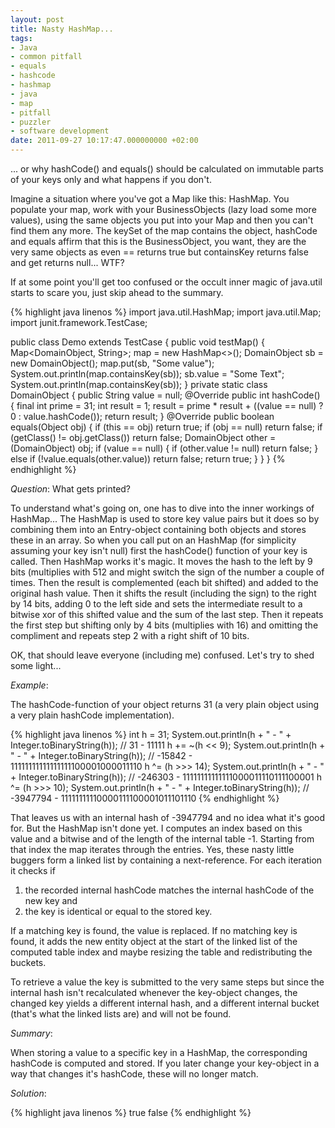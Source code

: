 ```yaml
---
layout: post
title: Nasty HashMap...
tags:
- Java
- common pitfall
- equals
- hashcode
- hashmap
- java
- map
- pitfall
- puzzler
- software development
date: 2011-09-27 10:17:47.000000000 +02:00
---
```

... or why hashCode() and equals() should be calculated on immutable parts of your keys only and what happens if you don't.


Imagine a situation where you've got a Map like this: HashMap. You populate your map, work with your BusinessObjects (lazy load some more values), using the same objects you put into your Map and then you can't find them any more. The keySet of the map contains the object, hashCode and equals affirm that this is the BusinessObject, you want, they are the very same objects as even == returns true but containsKey returns false and get returns null... WTF?

If at some point you'll get too confused or the occult inner magic of java.util starts to scare you, just skip ahead to the summary.

{% highlight java linenos %} 
import java.util.HashMap;
import java.util.Map;
import junit.framework.TestCase;

public class Demo extends TestCase {
    public void testMap() {
        Map<DomainObject, String>; map = new HashMap<>();
        DomainObject sb = new DomainObject();
        map.put(sb, "Some value");
        System.out.println(map.containsKey(sb));
        sb.value = "Some Text";
        System.out.println(map.containsKey(sb));
    }
    private static class DomainObject {
        public String value = null;
        @Override
        public int hashCode() {
            final int prime = 31;
            int result = 1;
            result = prime * result + ((value == null) ? 0 : value.hashCode());
            return result;
        }
        @Override
        public boolean equals(Object obj) {
            if (this == obj)
                return true;
            if (obj == null)
                return false;
            if (getClass() != obj.getClass())
                return false;
            DomainObject other = (DomainObject) obj;
            if (value == null) {
                if (other.value != null)
                    return false;
            } else if (!value.equals(other.value))
                return false;
            return true;
        }
    }
}
{% endhighlight %} 

*Question*: What gets printed?
 
To understand what's going on, one has to dive into the inner workings of HashMap... The HashMap is used to store key value pairs but it does so by combining them into an Entry-object containing both objects and stores these in an array. So when you call put on an HashMap (for simplicity assuming your key isn't null) first the hashCode() function of your key is called. Then HashMap works it's magic. It moves the hash to the left by 9 bits (multiplies with 512 and might switch the sign of the number a couple of times. Then the result is complemented (each bit shifted) and added to the original hash value. Then it shifts the result (including the sign) to the right by 14 bits, adding 0 to the left side and sets the intermediate result to a bitwise xor of this shifted value and the sum of the last step. Then it repeats the first step but shifting only by 4 bits (multiplies with 16) and omitting the compliment and repeats step 2 with a right shift of 10 bits.

OK, that should leave everyone (including me) confused. Let's try to shed some light...

*Example*:

The hashCode-function of your object returns 31 (a very plain object using a very plain hashCode implementation).
 
{% highlight java linenos %} 
int h = 31;
System.out.println(h + " - " + Integer.toBinaryString(h)); // 31 - 11111
h += ~(h << 9);
System.out.println(h + " - " + Integer.toBinaryString(h)); // -15842 - 11111111111111111100001000011110
h ^=  (h >>> 14);
System.out.println(h + " - " + Integer.toBinaryString(h)); // -246303 - 11111111111111000011110111100001
h ^=  (h >>> 10);
System.out.println(h + " - " + Integer.toBinaryString(h)); // -3947794 - 11111111110000111100001011101110
{% endhighlight %} 

That leaves us with an internal hash of -3947794 and no idea what it's good for. But the HashMap isn't done yet. I computes an index based on this value and a bitwise and of the length of the internal table -1. Starting from that index the map iterates through the entries. Yes, these nasty little buggers form a linked list by containing a next-reference. For each iteration it checks if 
1. the recorded internal hashCode matches the internal hashCode of the new key and
2. the key is identical or equal to the stored key.

If a matching key is found, the value is replaced. If no matching key is found, it adds the new entity object at the start of the linked list of the computed table index and maybe resizing the table and redistributing the buckets.

To retrieve a value the key is submitted to the very same steps but since the internal hash isn't recalculated whenever the key-object changes, the changed key yields a different internal hash, and a different internal bucket (that's what the linked lists are) and will not be found.

*Summary*:

When storing a value to a specific key in a HashMap, the corresponding hashCode is computed and stored. If you later change your key-object in a way that changes it's hashCode, these will no longer match.

*Solution*:

{% highlight java linenos %} 
true 
false
{% endhighlight %} 

